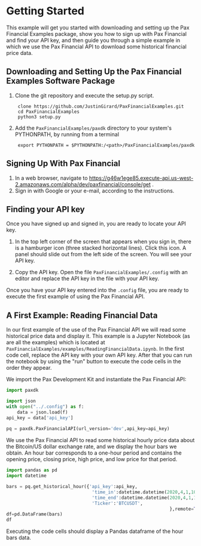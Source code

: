 
# Getting Started

This example will get you started with downloading and setting up the Pax Financial Examples package, show you how to sign up with Pax Financial and find your API key, and then guide you through a simple example in which we use the Pax Financial API to download some historical financial price data.

## Downloading and Setting Up the Pax Financial Examples Software Package

1. Clone the git repository and execute the setup.py script.

        clone https://github.com/JustinGirard/PaxFinancialExamples.git
        cd PaxFinancialExamples
        python3 setup.py
        
2. Add the `PaxFinancialExamples/paxdk` directory to your system's PYTHONPATH, by running from a terminal
        
        export PYTHONPATH = $PYTHONPATH:/<path>/PaxFinancialExamples/paxdk

## Signing Up With Pax Financial

1. In a web browser, navigate to <https://g46w1ege85.execute-api.us-west-2.amazonaws.com/alpha/dev/paxfinancial/console/get> . 
2. Sign in with Google or your e-mail, according to the instructions.

## Finding your API key

Once you have signed up and signed in, you are ready to locate your API key.

1. In the top left corner of the screen that appears when you sign in, there is a hamburger icon (three stacked horizontal lines). Click this icon. A panel should slide out from the left side of the screen. You will see your API key.

2. Copy the API key. Open the file `PaxFinancialExamples/.config` with an editor and replace the API key in the file with your API key. 

Once you have your API key entered into the `.config` file, you are ready to execute the first example of using the Pax Financial API.

## A First Example: Reading Financial Data

In our first example of the use of the Pax Financial API we will read some historical price data and display it. This example is a Jupyter Notebook (as are all the examples) which is located at `PaxFinancialExamples/examples/ReadingFinancialData.ipynb`. In the first code cell, replace the API key with your own API key. After that you can run the notebook by using the "run" button to execute the code cells in the order they appear.

We import the Pax Development Kit and instantiate the Pax Financial API:


```python
import paxdk

import json
with open("../.config") as f:
    data = json.load(f)
api_key = data['api_key']
    
pq = paxdk.PaxFinancialAPI(url_version='dev',api_key=api_key)
```

We use the Pax Financial API to read some historical hourly price data about the Bitcoin/US dollar exchange rate, and we display the hour bars we obtain. An hour bar corresponds to a one-hour period and contains the opening price, closing price, high price, and low price for that period.


```python
import pandas as pd
import datetime

bars = pq.get_historical_hour({'api_key':api_key,
                                'time_in':datetime.datetime(2020,4,1,10),
                                'time_end':datetime.datetime(2020,4,1,12),
                                'Ticker':'BTCUSDT',
                                                             },remote=True)
df=pd.DataFrame(bars)
df
```

Executing the code cells should display a Pandas dataframe of the hour bars data.

